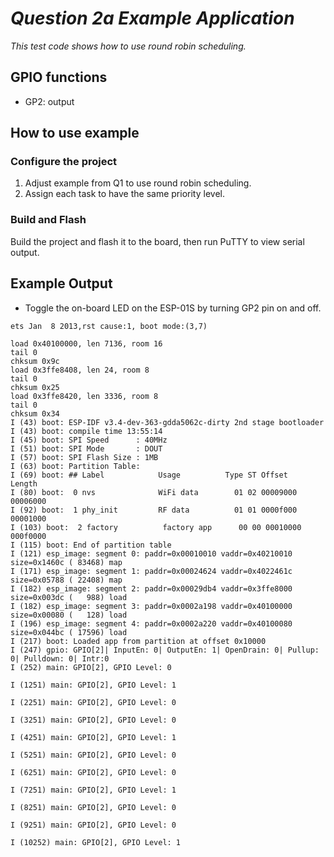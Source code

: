 # _Question 2a Example Application_

_This test code shows how to use round robin scheduling._

## GPIO functions

 * GP2: output


## How to use example

### Configure the project

1. Adjust example from Q1 to use round robin scheduling.
2. Assign each task to have the same priority level.

### Build and Flash

Build the project and flash it to the board, then run PuTTY to view serial output.


## Example Output  

 * Toggle the on-board LED on the ESP-01S by turning GP2 pin on and off.

```
ets Jan  8 2013,rst cause:1, boot mode:(3,7)

load 0x40100000, len 7136, room 16
tail 0
chksum 0x9c
load 0x3ffe8408, len 24, room 8
tail 0
chksum 0x25
load 0x3ffe8420, len 3336, room 8
tail 0
chksum 0x34
I (43) boot: ESP-IDF v3.4-dev-363-gdda5062c-dirty 2nd stage bootloader
I (43) boot: compile time 13:55:14
I (45) boot: SPI Speed      : 40MHz
I (51) boot: SPI Mode       : DOUT
I (57) boot: SPI Flash Size : 1MB
I (63) boot: Partition Table:
I (69) boot: ## Label            Usage          Type ST Offset   Length
I (80) boot:  0 nvs              WiFi data        01 02 00009000 00006000
I (92) boot:  1 phy_init         RF data          01 01 0000f000 00001000
I (103) boot:  2 factory          factory app      00 00 00010000 000f0000
I (115) boot: End of partition table
I (121) esp_image: segment 0: paddr=0x00010010 vaddr=0x40210010 size=0x1460c ( 83468) map
I (171) esp_image: segment 1: paddr=0x00024624 vaddr=0x4022461c size=0x05788 ( 22408) map
I (182) esp_image: segment 2: paddr=0x00029db4 vaddr=0x3ffe8000 size=0x003dc (   988) load
I (182) esp_image: segment 3: paddr=0x0002a198 vaddr=0x40100000 size=0x00080 (   128) load
I (196) esp_image: segment 4: paddr=0x0002a220 vaddr=0x40100080 size=0x044bc ( 17596) load
I (217) boot: Loaded app from partition at offset 0x10000
I (247) gpio: GPIO[2]| InputEn: 0| OutputEn: 1| OpenDrain: 0| Pullup: 0| Pulldown: 0| Intr:0
I (252) main: GPIO[2], GPIO Level: 0

I (1251) main: GPIO[2], GPIO Level: 1

I (2251) main: GPIO[2], GPIO Level: 0

I (3251) main: GPIO[2], GPIO Level: 0

I (4251) main: GPIO[2], GPIO Level: 1

I (5251) main: GPIO[2], GPIO Level: 0

I (6251) main: GPIO[2], GPIO Level: 0

I (7251) main: GPIO[2], GPIO Level: 1

I (8251) main: GPIO[2], GPIO Level: 0

I (9251) main: GPIO[2], GPIO Level: 0

I (10252) main: GPIO[2], GPIO Level: 1
```
